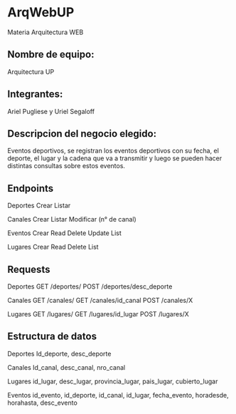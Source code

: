# ArqWebUP
Materia Arquitectura WEB

## Nombre de equipo:
Arquitectura UP

## Integrantes:
Ariel Pugliese y Uriel Segaloff

## Descripcion del negocio elegido:
Eventos deportivos, se registran los eventos deportivos con su fecha,
el deporte, el lugar y la cadena que va a transmitir y luego se pueden hacer distintas consultas sobre estos eventos.

## Endpoints
Deportes
  Crear
  Listar

Canales
  Crear
  Listar
  Modificar (n° de canal)

Eventos
  Crear
  Read
  Delete
  Update
  List

Lugares
  Crear
  Read
  Delete
  List

## Requests
Deportes
GET /deportes/
POST /deportes/desc_deporte

Canales
GET /canales/
GET /canales/id_canal
POST /canales/X

Lugares
GET /lugares/
GET /lugares/id_lugar
POST /lugares/X

## Estructura de datos
Deportes
Id_deporte, desc_deporte

Canales
Id_canal, desc_canal, nro_canal

Lugares
id_lugar, desc_lugar, provincia_lugar, pais_lugar, cubierto_lugar

Eventos
id_evento, id_deporte, id_canal, id_lugar, fecha_evento, horadesde, horahasta, desc_evento

